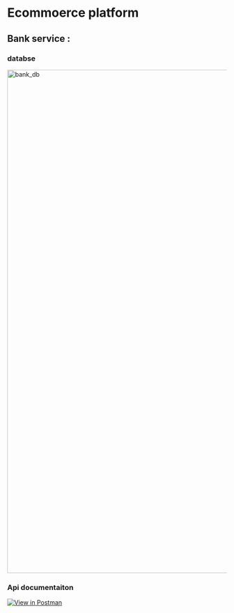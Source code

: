 # Ecommoerce platform 

## Bank service :

### databse
<img width="1374" height="1156" alt="bank_db" src="https://github.com/user-attachments/assets/5f245bf2-7ab9-4555-bf0b-8cf4da83c8ee" />

### Api documentaiton


<a href="https://documenter.getpostman.com/view/40432232/2sB3BAMCvx">
  <img src="https://img.shields.io/badge/View%20in-Postman-FF6C37?style=for-the-badge&logo=postman&logoColor=white" alt="View in Postman"/>
</a>
